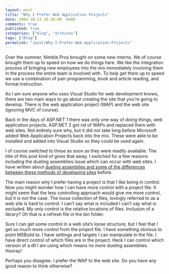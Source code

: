 ```yaml
---
layout: post
title: "Why I Prefer Web Application Projects"
date: 2009-10-13 10:20:00 -0400
comments: true
published: true
categories: ["blog", "archives"]
tags: ["Blog"]
permalink: "/post/Why-I-Prefer-Web-Application-Projects"
---
```

<!-- more -->

<p>Over the summer, Nimble Pros brought on some new interns. We of course brought them up to speed on how we do things here. We like the integration process of bringing new employees into the mix immediately involving them in the process the entire team is involved with. To help get them up to speed we use a combination of pair-programming, book and article reading, and formal instruction.</p>
<p>As I am sure anyone who uses Visual Studio for web development knows, there are two main ways to go about creating the site that you&rsquo;re going to develop. There is the web application project (WAP) and the web site (ignoring MVC of course).</p>
<p>Back in the days of ASP.NET 1 there was only one way of doing things, web application projects. ASP.NET 2 got rid of WAPs and replaced them with web sites. Not entirely sure why, but it did not take long before Microsoft added Web Application Projects back into the mix. These were able to be installed and added into Visual Studio so they could be used again.</p>
<p>I of course switched to these as soon as they were readily available. The title of this post kind of gives that away. I switched for a few reasons including the dueling assemblies issue which can occur with web sites. I have written about <a href="http://brendan.enrick.com/post/2009/05/06/Web-Application-Projects-are-better-than-Web-Sites.aspx" target="_blank">dueling assemblies and some of the differences between these methods of developing sites</a> before.</p>
<p>The main reason why I prefer having a project is that I like being in control. Now you might wonder how I can have more control with a project file. It might seem that the less controlling approach would give me more control, but it is not the case. The loose collection of files, lovingly referred to as a web site is hard to control. I can&rsquo;t say what is included I can&rsquo;t say what is excluded. My only control is the relative locations of files. Inclusion of a library? Oh that is a refresh file in the bin folder.</p>
<p>Sure I can get some control in a web site&rsquo;s loose structure, but I feel that I get so much more control from the project file. I have something obvious to point MSBuild to. I have settings and targets I can manipulate in the file. I have direct control of which files are in the project. Heck I can control which version of a dll I am using which means no more dueling assemblies. Hooray!</p>
<p>Perhaps you disagree. I prefer the WAP to the web site. Do you have any good reason to think otherwise?</p>
